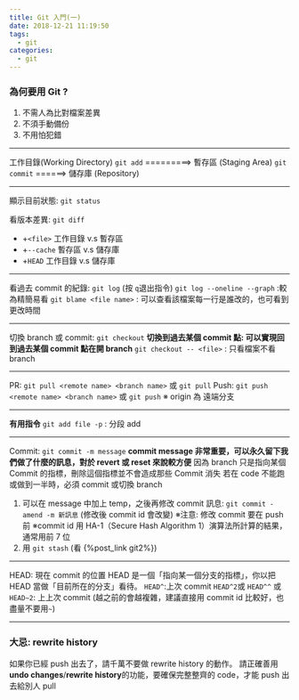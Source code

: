 ```yaml
---
title: Git 入門(一)
date: 2018-12-21 11:19:50
tags:
  - git
categories:
  - git
---
```


### 為何要用 Git ?

1. 不需人為比對檔案差異
2. 不須手動備份
3. 不用怕犯錯

---

工作目錄(Working Directory)
`git add` =========> 暫存區 (Staging Area)
`git commit` ======> 儲存庫 (Repository)

---

顯示目前狀態: `git status`

看版本差異: `git diff`

- +`<file>` 工作目錄 v.s 暫存區
- +`--cache` 暫存區 v.s 儲存庫
- +`HEAD` 工作目錄 v.s 儲存庫

---

看過去 commit 的紀錄: `git log` (按 `q`退出指令)
`git log --oneline --graph` :較為精簡易看
`git blame <file name>` : 可以查看該檔案每一行是誰改的，也可看到更改時間

---

切換 branch 或 commit: `git checkout`
**切換到過去某個 commit 點: 可以實現回到過去某個 commit 點在開 branch**
`git checkout -- <file>` : 只看檔案不看 branch

---

PR: `git pull <remote name> <branch name>` 或 `git pull`
Push: `git push <remote name> <branch name>` 或 `git push`
※ origin 為 遠端分支

---

**有用指令**
`git add file -p` : 分段 add

---

Commit: `git commit -m message`
**commit message 非常重要，可以永久留下我們做了什麼的訊息，對於 revert 或 reset 來說較方便**
因為 branch 只是指向某個 Commit 的指標，刪除這個指標並不會造成那些 Commit 消失
若在 code 不能跑或做到一半時，必須 commit 或切換 branch

1. 可以在 message 中加上 temp，之後再修改 commit 訊息: `git commit -amend -m 新訊息` (修改後 commit id 會改變)
   ※注意: 修改 commit 要在 push 前
   ※commit id 用 HA-1（Secure Hash Algorithm 1）演算法所計算的結果，通常用前 7 位
2. 用 `git stash` (看 {%post_link git2%})

---

HEAD: 現在 commit 的位置
HEAD 是一個「指向某一個分支的指標」，你以把 HEAD 當做「目前所在的分支」看待。
`HEAD^`:上次 commit
`HEAD^2`或 `HEAD^^` 或 `HEAD~2`: 上上次 commit (越之前的會越複雜，建議直接用 commit id 比較好，也盡量不要用`~`)

---

### 大忌: rewrite history

如果你已經 push 出去了，請千萬不要做 rewrite history 的動作。
請正確善用 **undo changes**/**rewrite history**的功能，要確保完整整齊的 code，才能 push 出去給別人 pull
